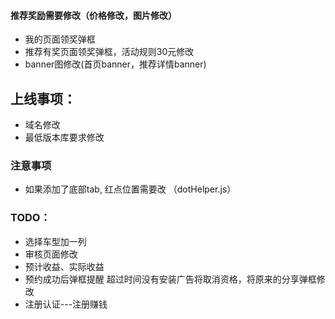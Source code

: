 
#### 推荐奖励需要修改（价格修改，图片修改）
  - 我的页面领奖弹框
  - 推荐有奖页面领奖弹框，活动规则30元修改
  - banner图修改(首页banner，推荐详情banner)

## 上线事项：
  - 域名修改
  - 最低版本库要求修改

### 注意事项
  - 如果添加了底部tab, 红点位置需要改 （dotHelper.js）

### TODO：
  - 选择车型加一列
  - 审核页面修改
  - 预计收益、实际收益
  - 预约成功后弹框提醒 超过时间没有安装广告将取消资格，将原来的分享弹框修改 
  - 注册认证---注册赚钱

